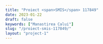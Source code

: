 ```yaml
---
title: "Proiect <span>SMIS</span> 117849"
date: 2023-01-22
draft: false
keywords: ["Manastirea Calui"]
slug: "/proiect-smis-117849/"
layout: "project-1"
---
```

